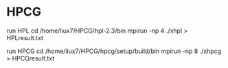 # HPCG
run HPL
cd /home/liux7/HPCG/hpl-2.3/bin
mpirun -np 4 ./xhpl > HPLresult.txt

run HPCG
cd /home/liux7/HPCG/hpcg/setup/build/bin
mpirun -np 8 ./xhpcg > HPCGresult.txt

